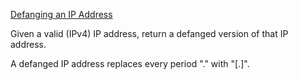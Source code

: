 [Defanging an IP Address](https://leetcode.com/problems/defanging-an-ip-address/)

Given a valid (IPv4) IP address, return a defanged version of that IP address.

A defanged IP address replaces every period "." with "[.]".